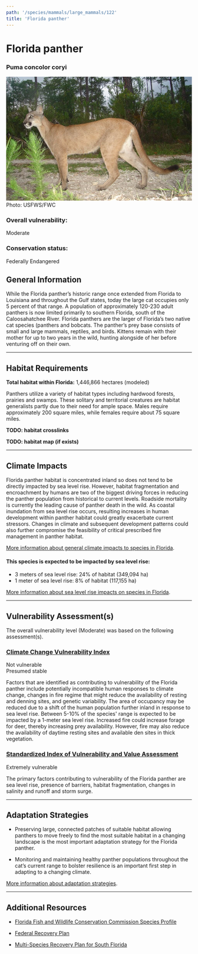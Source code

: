 ```yaml
---
path: '/species/mammals/large_mammals/122'
title: 'Florida panther'
---
```


# Florida panther

### Puma concolor coryi

<div id="TopSection">

<div class="header-photo"><img src="122.jpg" alt="Photo for Florida panther"/>
<figcaption>Photo: USFWS/FWC</figcaption></div>

<div>

### Overall vulnerability:

<div class="vulnerability vulnerability-moderate">Moderate</div>

### Conservation status:

Federally Endangered

</div>
</div>

## General Information

While the Florida panther’s historic range once extended from Florida to Louisiana and throughout the Gulf states, today the large cat occupies only 5 percent of that range.  A population of approximately 120-230 adult panthers is now limited primarily to southern Florida, south of the Caloosahatchee River.  Florida panthers are the larger of Florida’s two native cat species (panthers and bobcats.  The panther’s prey base consists of small and large mammals, reptiles, and birds.  Kittens remain with their mother for up to two years in the wild, hunting alongside of her before venturing off on their own.

<hr />

## Habitat Requirements

**Total habitat within Florida:** 1,446,866 hectares (modeled)

Panthers utilize a variety of habitat types including hardwood forests, prairies and swamps.  These solitary and territorial creatures are habitat generalists partly due to their need for ample space.  Males require approximately 200 square miles, while females require about 75 square miles.

**TODO: habitat crosslinks**

**TODO: habitat map (if exists)**

<hr />

## Climate Impacts

Florida panther habitat is concentrated inland so does not tend to be directly impacted by sea level rise.  However, habitat fragmentation and encroachment by humans are two of the biggest driving forces in reducing the panther population from historical to current levels.  Roadside mortality is currently the leading cause of panther death in the wild.  As coastal inundation from sea level rise occurs, resulting increases in human development within panther habitat could greatly exacerbate current stressors.  Changes in climate and subsequent development patterns could also further compromise the feasibility of critical prescribed fire management in panther habitat.

[More information about general climate impacts to species in Florida](/impacts/species).


#### This species is expected to be impacted by sea level rise:

- 3 meters of sea level rise: 24% of habitat (349,094 ha)
- 1 meter of sea level rise: 8% of habitat (117,155 ha)

[More information about sea level rise impacts on species in Florida](/impacts/species/slr).
    

<hr />

## Vulnerability Assessment(s)

The overall vulnerability level (Moderate) was based on the following assessment(s).
#### 
<div class="vulnerability-header">
<h3><a href="/impacts/vulnerability/ccvi">Climate Change Vulnerability Index</a></h3>
<div class="vulnerability vulnerability-not">Not vulnerable <br/> Presumed stable</div>
</div> 

Factors that are identified as contributing to vulnerability of the Florida panther include potentially incompatible human responses to climate change, changes in fire regime that might reduce the availability of resting and denning sites, and genetic variability. The area of occupancy may be reduced due to a shift of the human population further inland in response to sea level rise.  Between 5-10% of the species' range is expected to be impacted by a 1-meter sea level rise.  Increased fire could increase forage for deer, thereby increasing prey availability. However, fire may also reduce the availability of daytime resting sites and available den sites in thick vegetation.

#### 
<div class="vulnerability-header">
<h3><a href="/impacts/vulnerability/sivva/species">Standardized Index of Vulnerability and Value Assessment</a></h3>
<div class="vulnerability vulnerability-extreme">Extremely vulnerable</div>
</div> 

The primary factors contributing to vulnerability of the Florida panther are sea level rise, presence of barriers, habitat fragmentation, changes in salinity and runoff and storm surge.


<hr />

## Adaptation Strategies

- Preserving large, connected patches of suitable habitat allowing panthers to move freely to find the most suitable habitat in a changing landscape is the most important adaptation strategy for the Florida panther.

- Monitoring and maintaining healthy panther populations throughout the cat’s current range to bolster resilience is an important first step in adapting to a changing climate.

[More information about adaptation strategies](/strategies).

<hr />


## Additional Resources

- [Florida Fish and Wildlife Conservation Commission Species Profile](https://myfwc.com/wildlifehabitats/profiles/mammals/land/florida-panther/)

- [Federal Recovery Plan](https://ecos.fws.gov/docs/recovery_plan/081218.pdf)

- [Multi-Species Recovery Plan for South Florida](https://ecos.fws.gov/docs/recovery_plan/sfl_msrp/SFL_MSRP_Species.pdf)
